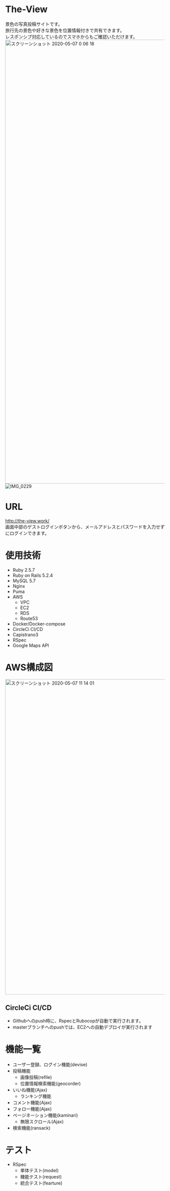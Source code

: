 # The-View
 景色の写真投稿サイトです。<br >
 旅行先の景色や好きな景色を位置情報付きで共有できます。 <br >
 レスポンシブ対応しているのでスマホからもご確認いただけます。
 <img width="1400" alt="スクリーンショット 2020-05-07 0 06 18" src="https://user-images.githubusercontent.com/60876388/81193748-c51d9b00-8ff6-11ea-9981-46789f016300.png">
 ![IMG_0229](https://user-images.githubusercontent.com/60876388/81476543-643bd000-924d-11ea-9d26-cac305ca9f91.jpeg)

# URL
http://the-view.work/ <br >
画面中部のゲストログインボタンから、メールアドレスとパスワードを入力せずにログインできます。

# 使用技術
- Ruby 2.5.7
- Ruby on Rails 5.2.4
- MySQL 5.7
- Nginx
- Puma
- AWS
  - VPC
  - EC2
  - RDS
  - Route53
- Docker/Docker-compose
- CircleCi CI/CD
- Capistrano3
- RSpec
- Google Maps API

# AWS構成図
<img width="995" alt="スクリーンショット 2020-05-07 11 14 01" src="https://user-images.githubusercontent.com/60876388/81247155-3ccde300-9054-11ea-91eb-d06eb38a63b3.png">

## CircleCi CI/CD
- Githubへのpush時に、RspecとRubocopが自動で実行されます。
- masterブランチへのpushでは、EC2への自動デプロイが実行されます

# 機能一覧
- ユーザー登録、ログイン機能(devise)
- 投稿機能
  - 画像投稿(refile)
  - 位置情報検索機能(geocorder)
- いいね機能(Ajax)
  - ランキング機能
- コメント機能(Ajax)
- フォロー機能(Ajax)
- ページネーション機能(kaminari)
  - 無限スクロール(Ajax)
- 検索機能(ransack)

# テスト
- RSpec
  - 単体テスト(model)
  - 機能テスト(request)
  - 統合テスト(fearture)